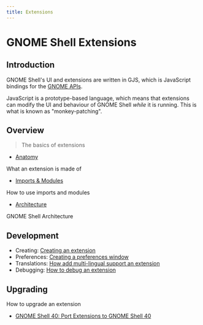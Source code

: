 ```yaml
---
title: Extensions
---
```


# GNOME Shell Extensions

## Introduction

GNOME Shell's UI and extensions are written in GJS, which is JavaScript bindings for the [GNOME APIs][gnome-api].

JavaScript is a prototype-based language, which means that extensions can modify the UI and behaviour of GNOME Shell *while* it is running. This is what is known as "monkey-patching".

## Overview

> The basics of extensions

* [Anatomy](overview/anatomy.md)

What an extension is made of

* [Imports & Modules](overview/imports-and-modules.md)

How to use imports and modules

* [Architecture](overview/architecture.md)

GNOME Shell Architecture

## Development

* Creating: [Creating an extension](development/creating.md)
* Preferences: [Creating a preferences window](development/preferences.md)
* Translations: [How add multi-lingual support an extension](development/translations.md)
* Debugging: [How to debug an extension](development/debugging.md)

## Upgrading

How to upgrade an extension

* [GNOME Shell 40: Port Extensions to GNOME Shell 40](upgrading/gnome-shell-40.md)

[gnome-api]: https://gjs-docs.gnome.org

